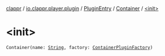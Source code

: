 [clappr](../../../index.md) / [io.clappr.player.plugin](../../index.md) / [PluginEntry](../index.md) / [Container](index.md) / [&lt;init&gt;](./-init-.md)

# &lt;init&gt;

`Container(name: `[`String`](https://kotlinlang.org/api/latest/jvm/stdlib/kotlin/-string/index.html)`, factory: `[`ContainerPluginFactory`](../../-container-plugin-factory.md)`)`